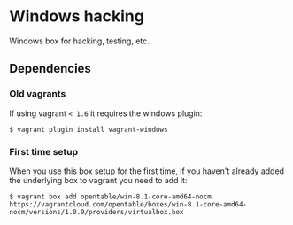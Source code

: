 # Windows hacking

Windows box for hacking, testing, etc..

## Dependencies

### Old vagrants

If using vagrant `< 1.6` it requires the windows plugin:

```
$ vagrant plugin install vagrant-windows
```

### First time setup

When you use this box setup for the first time, if you haven't already added the
underlying box to vagrant you need to add it:

```ShellSession
$ vagrant box add opentable/win-8.1-core-amd64-nocm https://vagrantcloud.com/opentable/boxes/win-8.1-core-amd64-nocm/versions/1.0.0/providers/virtualbox.box
```
